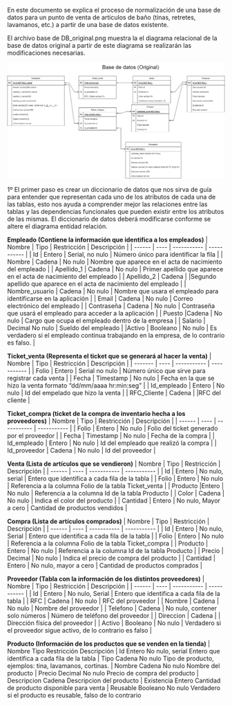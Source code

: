 En este documento se explica el proceso de normalización de una base de datos para un punto de venta
de articulos de baño (tinas, retretes, lavamanos, etc.) a partir de una base de datos existente.

El archivo base de DB_original.png muestra la el diagrama relacional de la base de datos original
a partir de este diagrama se realizarán las modificaciones necesarias.

![Base de datos original](https://github.com/ReneGarBer/SQL_projects/blob/main/database_normalizacion_testing/DB_original.png)

1º El primer paso es crear un diccionario de datos que nos sirva de guía para entender que representan 
cada uno de los atributos de cada una de las tablas, esto nos ayuda a comprender mejor las relaciones 
entre las tablas y las dependencias funcionales que pueden existir entre los atributos de las mismas.
El diccionario de datos deberá modificarse conforme se altere el diagrama entidad relación.

**Empleado (Contiene la información que identifica a los empleados)**
| Nombre | Tipo	| Restricción |	Descripción |
| ------ | ---- | ----------- | ----------- |
| Id	| Entero |	Serial, no nulo |	Número único para identificar la fila |
| Nombre | Cadena | No nulo	| Nombre que aparece en el acta de nacimiento del empleado |
| Apellido_1 | Cadena	| No nulo	| Primer apellido que aparece en el acta de nacimiento del empleado |
| Apellido_2 | Cadena	 | |Segundo apellido que aparece en el acta de nacimiento del empleado |
| Nombre_usuario | Cadena	| No nulo	| Nombre que usara el empleado para identificarse en la aplicación |
| Email	| Cadena | No nulo | Correo electrónico del empleado |
| Contraseña | Cadena	| No nulo |	Contraseña que usará el empleado para acceder a la aplicación |
| Puesto |Cadena | No nulo | Cargo que ocupa el empleado dentro de la empresa |
| Salario |	Decimal	No nulo	| Sueldo del empleado |
|Activo	| Booleano |	No nulo | Es verdadero si el empleado continua trabajando en la empresa, de lo contrario es falso. |

**Ticket_venta (Representa el ticket que se generará al hacer la venta)**
| Nombre	| Tipo	| Restricción |	Descripción |
| ------- | ----  | ----------- | ----------- |
| Folio	| Entero	| Serial no nulo | Número único que sirve para registrar cada venta |
| Fecha	| Timestamp |	No nulo	| Fecha en la que se hizo la venta formato “dd/mm/aaaa hr:min:seg” |
| Id_empleado	| Entero | No nulo | Id del empelado que hizo la venta |
| RFC_Cliente |	Cadena | |RFC del cliente |

**Ticket_compra (ticket de la compra de inventario hecha a los proveedores)**
| Nombre | Tipo	| Restricción	| Descripción |
| ------ | ---- | ----------- | ----------- |
| Folio	| Entero	| No nulo	| Folio del ticket generado por el proveedor |
| Fecha	| Timestamp |	No nulo	| Fecha de la compra |
| Id_empleado	| Entero | No nulo | Id del empleado que realizó la compra |
| Id_proveedor | Cadena | No nulo | Id del proveedor |

**Venta (Lista de artículos que se vendieron)**
| Nombre | Tipo	| Restricción |	Descripción |
| ------ | ---- | ----------- | ----------- |
| Id | Entero	| No nulo, serial |	Entero que identifica a cada fila de la tabla |
| Folio	| Entero | No nulo | Referencia a la columna Folio de la tabla Ticket_venta |
| Producto |Entero | No nulo |	Referencia a la columna Id de la tabla Producto |
| Color	| Cadena | No nulo	| Indica el color del producto |
| Cantidad | Entero | No nulo, Mayor a cero |	Cantidad de productos vendidos |

**Compra (Lista de artículos comprados)**
| Nombre | Tipo	| Restricción |	Descripción |
| ------ | ---- | ----------- | ----------- |
| Id | Entero	| No nulo, Serial	| Entero que identifica a cada fila de la tabla |
| Folio	| Entero | No nulo | Referencia a la columna Folio de la tabla Ticket_compra |
| Producto | Entero	| No nulo	| Referencia a la columna Id de la tabla Producto |
| Precio | Decimal | No nulo | Indica el precio de compra del producto |
| Cantidad | Entero	| No nulo, mayor a cero	| Cantidad de productos comprados |

**Proveedor (Tabla con la información de los distintos proveedores)**
| Nombre | Tipo | Restricción |	Descripción |
| ------ | ---- | ----------- | ----------- |
| Id | Entero	| No nulo, Serial	| Entero que identifica a cada fila de la tabla |
| RFC	| Cadena | No nulo	| RFC del proveedor |
| Nombre | Cadena	| No nulo	| Nombre del proveedor |
| Telefono | Cadena	| No nulo, contener solo números | Número de teléfono del proveedor |
| Direccion |	Cadena |	| Dirección física del proveedor |
| Activo | Booleano |	No nulo |	Verdadero si el proveedor sigue activo, de lo contrario es falso |

**Producto (Información de los productos que se venden en la tienda)**
| Nombre	Tipo	Restricción	Descripción
| Id	Entero	No nulo, serial	Entero que identifica a cada fila de la tabla
| Tipo	Cadena	No nulo	Tipo de producto, ejemplos: tina, lavamanos, cortinas.
| Nombre	Cadena	No nulo	Nombre del producto
| Precio	Decimal	No nulo	Precio de compra del producto
| Descripcion	Cadena		Descripcion del producto
| Existencia	Entero		Cantidad de producto disponible para venta
| Reusable	Booleano	No nulo	Verdadero si el producto es reusable, falso de lo contrario

